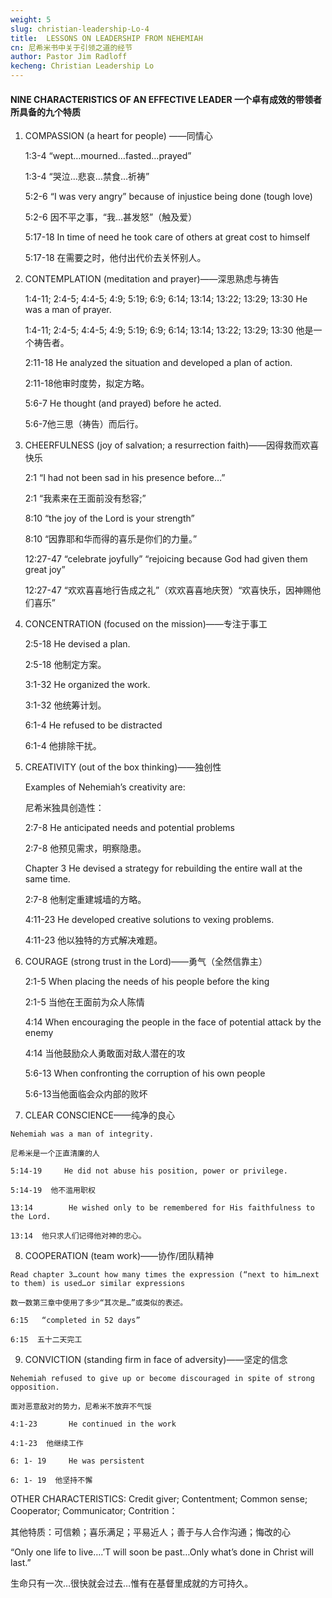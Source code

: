 ```yaml
---
weight: 5
slug: christian-leadership-Lo-4
title:  LESSONS ON LEADERSHIP FROM NEHEMIAH
cn: 尼希米书中关于引领之道的经节
author: Pastor Jim Radloff
kecheng: Christian Leadership Lo
---
```



#### NINE CHARACTERISTICS OF AN EFFECTIVE LEADER  一个卓有成效的带领者所具备的九个特质


1.  COMPASSION  (a heart for people) ——同情心

    1:3-4   “wept…mourned…fasted…prayed”   

    1:3-4  “哭泣…悲哀…禁食…祈祷”

    5:2-6   “I was very angry”  because of injustice being done  (tough love)   

    5:2-6 因不平之事，“我…甚发怒”（触及爱）

    5:17-18       In time of need he took care of others at great cost to himself         

    5:17-18 在需要之时，他付出代价去关怀别人。

2.  CONTEMPLATION (meditation and prayer)——深思熟虑与祷告

    1:4-11; 2:4-5; 4:4-5; 4:9; 5:19; 6:9; 6:14; 13:14; 13:22; 13:29; 13:30       He was a man of prayer.      
    
    1:4-11; 2:4-5; 4:4-5; 4:9; 5:19; 6:9; 6:14; 13:14; 13:22; 13:29; 13:30 他是一个祷告者。
    
    2:11-18       He analyzed the situation and developed a plan of action.     
    
    2:11-18他审时度势，拟定方略。
    
    5:6-7   He thought (and prayed) before he acted.     
    
    5:6-7他三思（祷告）而后行。

3.  CHEERFULNESS (joy of salvation;  a resurrection faith)——因得救而欢喜快乐

    2:1     “I had not been sad in his presence before…”    
    
    2:1 “我素来在王面前没有愁容;”

    8:10   “the joy of the Lord is your strength” 
    
    8:10 “因靠耶和华而得的喜乐是你们的力量。”
    
    12:27-47    “celebrate joyfully”  “rejoicing because God had given them great joy”    
    
    12:27-47 “欢欢喜喜地行告成之礼”（欢欢喜喜地庆贺）“欢喜快乐，因神赐他们喜乐”

4.  CONCENTRATION (focused on the mission)——专注于事工

    2:5-18       He devised a plan.   
    
    2:5-18  他制定方案。

    3:1-32       He organized the work.  
    
    3:1-32  他统筹计划。
    
    6:1-4         He refused to be distracted
    
    6:1-4  他排除干扰。

5.  CREATIVITY  (out of the box thinking)——独创性

    Examples of Nehemiah’s creativity are:

    尼希米独具创造性：

    2:7-8   He anticipated needs and potential problems          
    
    2:7-8  他预见需求，明察隐患。

    Chapter 3   He devised a strategy for rebuilding the entire wall at the same time.   
    
    2:7-8  他制定重建城墙的方略。
    
    4:11-23    He developed creative solutions to vexing problems.    
    
     4:11-23  他以独特的方式解决难题。

6.  COURAGE  (strong trust in the Lord)——勇气（全然信靠主）

    2:1-5       When placing the needs of his people before the king  
    
    2:1-5  当他在王面前为众人陈情
    
    4:14        When encouraging the people in the face of potential attack by the enemy 
    
    4:14  当他鼓励众人勇敢面对敌人潜在的攻
    
    5:6-13     When confronting the corruption of his own people    
    
    5:6-13当他面临会众内部的败坏

7.    CLEAR CONSCIENCE——纯净的良心

    Nehemiah was a man of integrity.

    尼希米是一个正直清廉的人
    
    5:14-19     He did not abuse his position, power or privilege. 
    
    5:14-19  他不滥用职权
    
    13:14        He wished only to be remembered for His faithfulness to the Lord.  
    
    13:14  他只求人们记得他对神的忠心。

8.    COOPERATION  (team work)——协作/团队精神

    Read chapter 3…count how many times the expression (“next to him…next to them) is used…or similar expressions
    
    数一数第三章中使用了多少“其次是…”或类似的表述。
    
    6:15   “completed in 52 days”  
    
    6:15  五十二天完工

9.    CONVICTION (standing firm in face of adversity)——坚定的信念

    Nehemiah refused to give up or become discouraged in spite of strong opposition.

    面对恶意敌对的势力，尼希米不放弃不气馁
    
    4:1-23       He continued in the work    
    
    4:1-23  他继续工作
    
    6: 1- 19     He was persistent   
    
    6: 1- 19  他坚持不懈

OTHER CHARACTERISTICS: Credit giver; Contentment; Common sense; Cooperator; Communicator; Contrition：

其他特质：可信赖；喜乐满足；平易近人；善于与人合作沟通；悔改的心

“Only one life to live….’T will soon be past…Only what’s done in Christ will last.”

生命只有一次…很快就会过去…惟有在基督里成就的方可持久。
